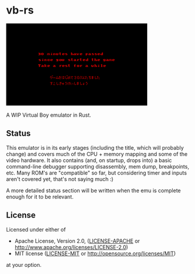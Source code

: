 # vb-rs

![rustendo64](screenshot.png)

A WIP Virtual Boy emulator in Rust.

## Status

This emulator is in its early stages (including the title, which will probably change) and covers much of the CPU + memory mapping and some of the video hardware. It also contains (and, on startup, drops into) a basic command-line debugger supporting disassembly, mem dump, breakpoints, etc. Many ROM's are "compatible" so far, but considering timer and inputs aren't covered yet, that's not saying much :)

A more detailed status section will be written when the emu is complete enough for it to be relevant.

## License

Licensed under either of

 * Apache License, Version 2.0, ([LICENSE-APACHE](LICENSE-APACHE) or http://www.apache.org/licenses/LICENSE-2.0)
 * MIT license ([LICENSE-MIT](LICENSE-MIT) or http://opensource.org/licenses/MIT)

at your option.
